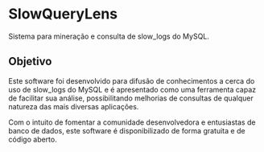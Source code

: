 # SlowQueryLens
Sistema para mineração e consulta de slow_logs do MySQL.

## Objetivo
Este software foi desenvolvido para difusão de conhecimentos a cerca do uso de slow_logs do MySQL e é apresentado como uma ferramenta capaz de facilitar sua análise, possibilitando melhorias de consultas de qualquer natureza das mais diversas aplicações.

Com o intuito de fomentar a comunidade desenvolvedora e entusiastas de banco de dados, este software é disponibilizado de forma gratuita e de código aberto.

